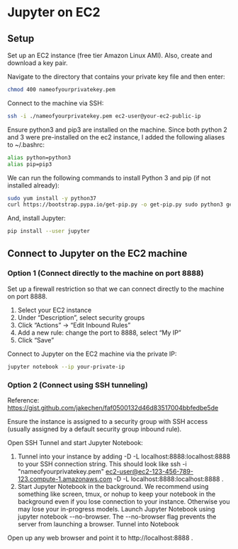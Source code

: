 # Jupyter on EC2

## Setup

Set up an EC2 instance (free tier Amazon Linux AMI). Also, create and download a key pair.

Navigate to the directory that contains your private key file and then enter:
```bash
chmod 400 nameofyourprivatekey.pem
```

Connect to the machine via SSH:
```bash
ssh -i ./nameofyourprivatekey.pem ec2-user@your-ec2-public-ip
```

Ensure python3 and pip3 are installed on the machine. Since both python 2 and 3 were pre-installed on the ec2 instance, I added the following aliases to ~/.bashrc:
```bash
alias python=python3
alias pip=pip3
```

We can run the following commands to install Python 3 and pip (if not installed already):
```bash
sudo yum install -y python37
curl https://bootstrap.pypa.io/get-pip.py -o get-pip.py sudo python3 get-pip.py
```

And, install Jupyter:
```bash
pip install --user jupyter
```

## Connect to Jupyter on the EC2 machine

### Option 1 (Connect directly to the machine on port 8888)

Set up a firewall restriction so that we can connect directly to the machine on port 8888.

1. Select your EC2 instance
2. Under “Description”, select security groups
3. Click “Actions” -> “Edit Inbound Rules”
4. Add a new rule: change the port to 8888, select “My IP”
5. Click “Save”

Connect to Jupyter on the EC2 machine via the private IP:
```bash
jupyter notebook --ip your-private-ip
```

### Option 2 (Connect using SSH tunneling)

Reference: https://gist.github.com/jakechen/faf0500132d46d83517004bbfedbe5de

Ensure the instance is assigned to a security group with SSH access (usually assigned by a default security group inbound rule).

Open SSH Tunnel and start Jupyter Notebook:

1. Tunnel into your instance by adding -D -L localhost:8888:localhost:8888 to your SSH connection string. This should look like ssh -i "nameofyourprivatekey.pem" ec2-user@ec2-123-456-789-123.compute-1.amazonaws.com -D -L localhost:8888:localhost:8888 .
2. Start Jupyter Notebook in the background.
We recommend using something like screen, tmux, or nohup to keep your notebook in the background even if you lose connection to your instance. Otherwise you may lose your in-progress models.
Launch Jupyter Notebook using jupyter notebook --no-browser. The --no-browser flag prevents the server from launching a browser.
Tunnel into Notebook

Open up any web browser and point it to http://localhost:8888 .